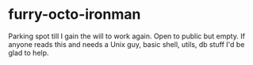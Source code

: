 furry-octo-ironman
==================

Parking spot till I gain the will to work again. Open to public but empty. 
If anyone reads this and needs a Unix guy, basic shell, utils, db stuff I'd be glad to help.
